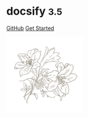 <!-- _coverpage.md -->

# docsify <small>3.5</small>

[GitHub](https://github.com/docsifyjs/docsify/)
[Get Started](#quick-start)

<!-- 背景图片 -->

<!-- ![](_media/flower.png) -->
<img src="_media/flower.png" style="width: 200px; height: 200px;">

<!-- 背景色 -->
